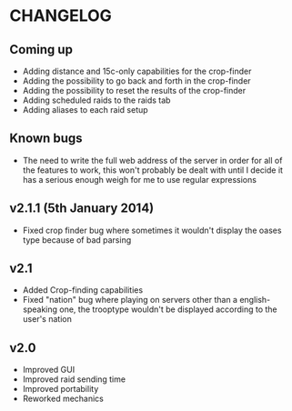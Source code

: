 CHANGELOG
=========

Coming up
---------

- Adding distance and 15c-only capabilities for the crop-finder
- Adding the possibility to go back and forth in the crop-finder
- Adding the possibility to reset the results of the crop-finder
- Adding scheduled raids to the raids tab
- Adding aliases to each raid setup

Known bugs
----------

- The need to write the full web address of the server in order for all of the features to work, this won't probably be dealt with until I decide it has a serious enough weigh for me to use regular expressions


v2.1.1 (5th January 2014)
-------------------------

- Fixed crop finder bug where sometimes it wouldn't display the oases type because of bad parsing


v2.1
----

- Added Crop-finding capabilities
- Fixed "nation" bug where playing on servers other than a english-speaking one, the trooptype wouldn't be displayed according to the user's nation


v2.0
----

- Improved GUI
- Improved raid sending time
- Improved portability
- Reworked mechanics
